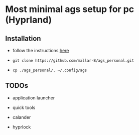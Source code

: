 # Most minimal ags setup for pc (Hyprland)
## Installation
  - follow the instructions [here](https://aylur.github.io/ags-docs/config/installation/)
  
  - `git clone https://github.com/mallar-B/ags_personal.git`
  
  - `cp ./ags_personal/. ~/.config/ags`

## TODOs
  - application launcher

  - quick tools

  - calander

  - hyprlock
